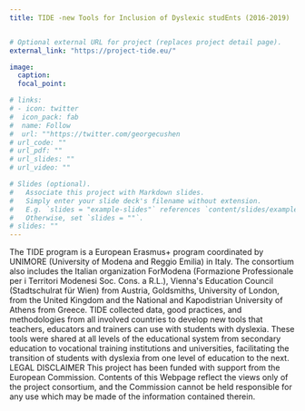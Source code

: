 ```yaml
---
title: TIDE -new Tools for Inclusion of Dyslexic studEnts (2016-2019)


# Optional external URL for project (replaces project detail page).
external_link: "https://project-tide.eu/"

image:
  caption: 
  focal_point: 

# links:
# - icon: twitter
#  icon_pack: fab
#  name: Follow
#  url: ""https://twitter.com/georgecushen
# url_code: ""
# url_pdf: ""
# url_slides: ""
# url_video: ""

# Slides (optional).
#   Associate this project with Markdown slides.
#   Simply enter your slide deck's filename without extension.
#   E.g. `slides = "example-slides"` references `content/slides/example-slides.md`.
#   Otherwise, set `slides = ""`.
# slides: ""
---
```


The TIDE program is a European Erasmus+ program coordinated by UNIMORE (University of Modena and Reggio Emilia) in Italy. The consortium also includes the Italian organization ForModena (Formazione Professionale per i Territori Modenesi Soc. Cons. a R.L.), Vienna's Education Council (Stadtschulrat für Wien) from Austria, Goldsmiths, University of London, from the United Kingdom and the National and Kapodistrian University of Athens from Greece. 
TIDE collected data, good practices, and methodologies from all involved countries to develop new tools that teachers, educators and trainers can use with students with dyslexia. These tools were shared at all levels of the educational system from secondary education to vocational training institutions and universities, facilitating the transition of students with dyslexia from one level of education to the next.
LEGAL DISCLAIMER
This project has been funded with support from the European Commission. Contents of this Webpage reflect the views only of the project consortium, and the Commission cannot be held responsible for any use which may be made of the information contained therein.

